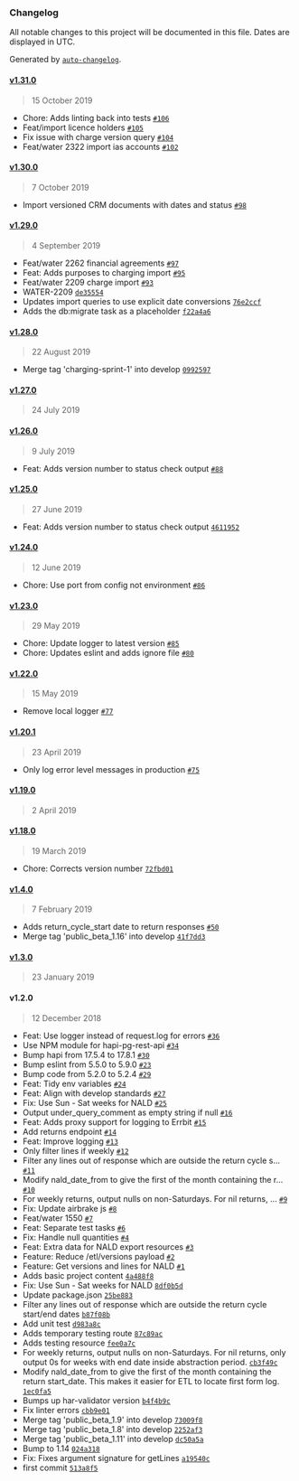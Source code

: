 ### Changelog

All notable changes to this project will be documented in this file. Dates are displayed in UTC.

Generated by [`auto-changelog`](https://github.com/CookPete/auto-changelog).

#### [v1.31.0](https://github.com/DEFRA/water-abstraction-import/compare/v1.30.0...v1.31.0)

> 15 October 2019

- Chore: Adds linting back into tests [`#106`](https://github.com/DEFRA/water-abstraction-import/pull/106)
- Feat/import licence holders [`#105`](https://github.com/DEFRA/water-abstraction-import/pull/105)
- Fix issue with charge version query [`#104`](https://github.com/DEFRA/water-abstraction-import/pull/104)
- Feat/water 2322 import ias accounts [`#102`](https://github.com/DEFRA/water-abstraction-import/pull/102)

#### [v1.30.0](https://github.com/DEFRA/water-abstraction-import/compare/v1.29.0...v1.30.0)

> 7 October 2019

- Import versioned CRM documents with dates and status [`#98`](https://github.com/DEFRA/water-abstraction-import/pull/98)

#### [v1.29.0](https://github.com/DEFRA/water-abstraction-import/compare/v1.28.0...v1.29.0)

> 4 September 2019

- Feat/water 2262 financial agreements [`#97`](https://github.com/DEFRA/water-abstraction-import/pull/97)
- Feat: Adds purposes to charging import [`#95`](https://github.com/DEFRA/water-abstraction-import/pull/95)
- Feat/water 2209 charge import [`#93`](https://github.com/DEFRA/water-abstraction-import/pull/93)
- WATER-2209 [`de35554`](https://github.com/DEFRA/water-abstraction-import/commit/de355543dc6ea143b739de60b1726e52136b2acf)
- Updates import queries to use explicit date conversions [`76e2ccf`](https://github.com/DEFRA/water-abstraction-import/commit/76e2ccff5913ac8a5aac0c17b43809ef3790dd9c)
- Adds the db:migrate task as a placeholder [`f22a4a6`](https://github.com/DEFRA/water-abstraction-import/commit/f22a4a6007d426268df603d8426d3aa3c86290c4)

#### [v1.28.0](https://github.com/DEFRA/water-abstraction-import/compare/v1.27.0...v1.28.0)

> 22 August 2019

- Merge tag 'charging-sprint-1' into develop [`0992597`](https://github.com/DEFRA/water-abstraction-import/commit/09925976041ace135a374929e133ae1aa5fd42cf)

#### [v1.27.0](https://github.com/DEFRA/water-abstraction-import/compare/v1.26.0...v1.27.0)

> 24 July 2019

#### [v1.26.0](https://github.com/DEFRA/water-abstraction-import/compare/v1.25.0...v1.26.0)

> 9 July 2019

- Feat: Adds version number to status check output [`#88`](https://github.com/DEFRA/water-abstraction-import/pull/88)

#### [v1.25.0](https://github.com/DEFRA/water-abstraction-import/compare/v1.24.0...v1.25.0)

> 27 June 2019

- Feat: Adds version number to status check output [`4611952`](https://github.com/DEFRA/water-abstraction-import/commit/461195259088ac91e30c34db9204cae4a5dad159)

#### [v1.24.0](https://github.com/DEFRA/water-abstraction-import/compare/v1.23.0...v1.24.0)

> 12 June 2019

- Chore: Use port from config not environment [`#86`](https://github.com/DEFRA/water-abstraction-import/pull/86)

#### [v1.23.0](https://github.com/DEFRA/water-abstraction-import/compare/v1.22.0...v1.23.0)

> 29 May 2019

- Chore: Update logger to latest version [`#85`](https://github.com/DEFRA/water-abstraction-import/pull/85)
- Chore: Updates eslint and adds ignore file [`#80`](https://github.com/DEFRA/water-abstraction-import/pull/80)

#### [v1.22.0](https://github.com/DEFRA/water-abstraction-import/compare/v1.20.1...v1.22.0)

> 15 May 2019

- Remove local logger [`#77`](https://github.com/DEFRA/water-abstraction-import/pull/77)

#### [v1.20.1](https://github.com/DEFRA/water-abstraction-import/compare/v1.19.0...v1.20.1)

> 23 April 2019

- Only log error level messages in production [`#75`](https://github.com/DEFRA/water-abstraction-import/pull/75)

#### [v1.19.0](https://github.com/DEFRA/water-abstraction-import/compare/v1.18.0...v1.19.0)

> 2 April 2019

#### [v1.18.0](https://github.com/DEFRA/water-abstraction-import/compare/v1.4.0...v1.18.0)

> 19 March 2019

- Chore: Corrects version number [`72fbd01`](https://github.com/DEFRA/water-abstraction-import/commit/72fbd01e35243d03ca1be833c1e99bd82855e66b)

#### [v1.4.0](https://github.com/DEFRA/water-abstraction-import/compare/v1.3.0...v1.4.0)

> 7 February 2019

- Adds return_cycle_start date to return responses [`#50`](https://github.com/DEFRA/water-abstraction-import/pull/50)
- Merge tag 'public_beta_1.16' into develop [`41f7dd3`](https://github.com/DEFRA/water-abstraction-import/commit/41f7dd3ff76d5d4429abfdf90e2d78e79520c30d)

#### [v1.3.0](https://github.com/DEFRA/water-abstraction-import/compare/v1.2.0...v1.3.0)

> 23 January 2019

#### v1.2.0

> 12 December 2018

- Feat: Use logger instead of request.log for errors [`#36`](https://github.com/DEFRA/water-abstraction-import/pull/36)
- Use NPM module for hapi-pg-rest-api [`#34`](https://github.com/DEFRA/water-abstraction-import/pull/34)
- Bump hapi from 17.5.4 to 17.8.1 [`#30`](https://github.com/DEFRA/water-abstraction-import/pull/30)
- Bump eslint from 5.5.0 to 5.9.0 [`#23`](https://github.com/DEFRA/water-abstraction-import/pull/23)
- Bump code from 5.2.0 to 5.2.4 [`#29`](https://github.com/DEFRA/water-abstraction-import/pull/29)
- Feat: Tidy env variables [`#24`](https://github.com/DEFRA/water-abstraction-import/pull/24)
- Feat: Align with develop standards [`#27`](https://github.com/DEFRA/water-abstraction-import/pull/27)
- Fix: Use Sun - Sat weeks for NALD [`#25`](https://github.com/DEFRA/water-abstraction-import/pull/25)
- Output under_query_comment as empty string if null [`#16`](https://github.com/DEFRA/water-abstraction-import/pull/16)
- Feat: Adds proxy support for logging to Errbit [`#15`](https://github.com/DEFRA/water-abstraction-import/pull/15)
- Add returns endpoint [`#14`](https://github.com/DEFRA/water-abstraction-import/pull/14)
- Feat: Improve logging [`#13`](https://github.com/DEFRA/water-abstraction-import/pull/13)
- Only filter lines if weekly [`#12`](https://github.com/DEFRA/water-abstraction-import/pull/12)
- Filter any lines out of response which are outside the return cycle s… [`#11`](https://github.com/DEFRA/water-abstraction-import/pull/11)
- Modify nald_date_from to give the first of the month containing the r… [`#10`](https://github.com/DEFRA/water-abstraction-import/pull/10)
- For weekly returns, output nulls on non-Saturdays.  For nil returns, … [`#9`](https://github.com/DEFRA/water-abstraction-import/pull/9)
- Fix: Update airbrake js [`#8`](https://github.com/DEFRA/water-abstraction-import/pull/8)
- Feat/water 1550 [`#7`](https://github.com/DEFRA/water-abstraction-import/pull/7)
- Feat: Separate test tasks [`#6`](https://github.com/DEFRA/water-abstraction-import/pull/6)
- Fix: Handle null quantities [`#4`](https://github.com/DEFRA/water-abstraction-import/pull/4)
- Feat: Extra data for NALD export resources [`#3`](https://github.com/DEFRA/water-abstraction-import/pull/3)
- Feature: Reduce /etl/versions payload [`#2`](https://github.com/DEFRA/water-abstraction-import/pull/2)
- Feature: Get versions and lines for NALD [`#1`](https://github.com/DEFRA/water-abstraction-import/pull/1)
- Adds basic project content [`4a488f8`](https://github.com/DEFRA/water-abstraction-import/commit/4a488f8febf233dbf2bf7aa44adff1298cf7d2b6)
- Fix: Use Sun - Sat weeks for NALD [`8df0b5d`](https://github.com/DEFRA/water-abstraction-import/commit/8df0b5d545061e73f203e9d93414659af01a18b6)
- Update package.json [`25be883`](https://github.com/DEFRA/water-abstraction-import/commit/25be8839fdb3092973c8d10db4f186b5e3238f17)
- Filter any lines out of response which are outside the return cycle start/end dates [`b87f08b`](https://github.com/DEFRA/water-abstraction-import/commit/b87f08b13aac2caa825f28328e799ba824de51f0)
- Add unit test [`d983a8c`](https://github.com/DEFRA/water-abstraction-import/commit/d983a8c451c267237e8164a32ba901d8b1858880)
- Adds temporary testing route [`87c89ac`](https://github.com/DEFRA/water-abstraction-import/commit/87c89acf8b0d385d394be5124afe7a92762b44b6)
- Adds testing resource [`fee0a7c`](https://github.com/DEFRA/water-abstraction-import/commit/fee0a7c05ad7e62ef0013fad0d7de6b5176b5ea4)
- For weekly returns, output nulls on non-Saturdays.  For nil returns, only output 0s for weeks with end date inside abstraction period. [`cb3f49c`](https://github.com/DEFRA/water-abstraction-import/commit/cb3f49c0a933ff3a7326488d98dbf91675a3c358)
- Modify nald_date_from to give the first of the month containing the return start_date.  This makes it easier for ETL to locate first form log. [`1ec0fa5`](https://github.com/DEFRA/water-abstraction-import/commit/1ec0fa5efafba45346e206154a897a7efb0e3e49)
- Bumps up har-validator version [`b4f4b9c`](https://github.com/DEFRA/water-abstraction-import/commit/b4f4b9c9f3a04b5a3452238f01bf4657daedc164)
- Fix linter errors [`cbb9e01`](https://github.com/DEFRA/water-abstraction-import/commit/cbb9e0112113462f431e1fb617712168008abf6b)
- Merge tag 'public_beta_1.9' into develop [`73009f8`](https://github.com/DEFRA/water-abstraction-import/commit/73009f8961d5ff705edd701ec2fd5ab8677f1c56)
- Merge tag 'public_beta_1.8' into develop [`2252af3`](https://github.com/DEFRA/water-abstraction-import/commit/2252af3e97ef288d91b545be8c566ef9ce74a183)
- Merge tag 'public_beta_1.11' into develop [`dc50a5a`](https://github.com/DEFRA/water-abstraction-import/commit/dc50a5a22b5f8d15ae3b62332004af682e2801ba)
- Bump to 1.14 [`024a318`](https://github.com/DEFRA/water-abstraction-import/commit/024a318335186fa6b586ab9857173cc82ca5b1d5)
- Fix: Fixes argument signature for getLines [`a19540c`](https://github.com/DEFRA/water-abstraction-import/commit/a19540c279f2c6b4d422e5225da82a0a9e63375a)
- first commit [`513a8f5`](https://github.com/DEFRA/water-abstraction-import/commit/513a8f55b8c499f59d1eec0676eb16325cc06038)
